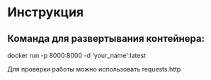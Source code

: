 # Инструкция
## Команда для развертывания контейнера:
docker run -p 8000:8000 -d 'your_name':latest

Для проверки работы можно использовать requests.http
